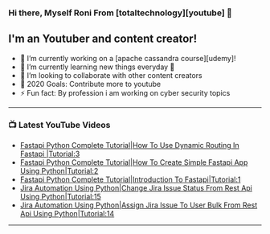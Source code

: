 ### Hi there, Myself Roni From [totaltechnology][youtube] 👋

## I'm an Youtuber and content creator!
- 🔭 I’m currently working on a [apache cassandra course][udemy]!
- 🌱 I’m currently learning new things everyday 🤣
- 👯 I’m looking to collaborate with other content creators
- 🥅 2020 Goals: Contribute more to youtube
- ⚡ Fun fact: By profession i am working on cyber security topics



---

### 📺 Latest YouTube Videos
<!-- YOUTUBE:START -->
- [Fastapi Python Complete Tutorial|How To Use Dynamic Routing In Fastapi |Tutorial:3](https://www.youtube.com/watch?v=UjPqvE-IvnU)
- [Fastapi Python Complete Tutorial|How To Create Simple Fastapi App Using Python|Tutorial:2](https://www.youtube.com/watch?v=mjY6XlTLao4)
- [Fastapi Python Complete Tutorial|Introduction To Fastapi|Tutorial:1](https://www.youtube.com/watch?v=8ZagairPUOs)
- [Jira Automation Using Python|Change Jira Issue Status From Rest Api Using Python|Tutorial:15](https://www.youtube.com/watch?v=DRXIv-pQ1TQ)
- [Jira Automation Using Python|Assign Jira Issue To User Bulk From Rest Api Using Python|Tutorial:14](https://www.youtube.com/watch?v=ivIgefepUbI)
<!-- YOUTUBE:END -->

---


